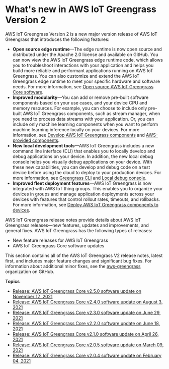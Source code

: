 # What's new in AWS IoT Greengrass Version 2<a name="greengrass-v2-whats-new"></a>

AWS IoT Greengrass Version 2 is a new major version release of AWS IoT Greengrass that introduces the following features:
+ **Open source edge runtime**—The edge runtime is now open source and distributed under the Apache 2\.0 license and available on GitHub\. You can now view the AWS IoT Greengrass edge runtime code, which allows you to troubleshoot interactions with your application and helps you build more reliable and performant applications running on AWS IoT Greengrass\. You can also customize and extend the AWS IoT Greengrass edge runtime to meet your specific hardware and software needs\. For more information, see [Open source AWS IoT Greengrass Core software](open-source.md)\.
+ **Improved modularity**—You can add or remove pre\-built software components based on your use cases, and your device CPU and memory resources\. For example, you can choose to include only pre\-built AWS IoT Greengrass components, such as stream manager, when you need to process data streams with your application\. Or, you can include only machine learning components when you want to perform machine learning inference locally on your devices\. For more information, see [Develop AWS IoT Greengrass components](develop-greengrass-components.md) and [AWS\-provided components](public-components.md)\.
+ **New local development tools**—AWS IoT Greengrass includes a new command line interface \(CLI\) that enables you to locally develop and debug applications on your device\. In addition, the new local debug console helps you visually debug applications on your device\. With these new capabilities, you can develop and debug code on a test device before using the cloud to deploy to your production devices\. For more information, see [Greengrass CLI](greengrass-cli-component.md) and [Local debug console](local-debug-console-component.md)\.
+ **Improved fleet deployment features**—AWS IoT Greengrass is now integrated with AWS IoT thing groups\. This enables you to organize your devices in groups and manage application deployments across your devices with features that control rollout rates, timeouts, and rollbacks\. For more information, see [Deploy AWS IoT Greengrass components to devices](manage-deployments.md)\.

AWS IoT Greengrass release notes provide details about AWS IoT Greengrass releases—new features, updates and improvements, and general fixes\. AWS IoT Greengrass has the following types of releases:
+ New feature releases for AWS IoT Greengrass
+ AWS IoT Greengrass Core software updates

This section contains all of the AWS IoT Greengrass V2 release notes, latest first, and includes major feature changes and significant bug fixes\. For information about additional minor fixes, see the [aws\-greengrass](https://github.com/aws-greengrass) organization on GitHub\.<a name="greengrass-release-notes"></a>

**Topics**
+ [Release: AWS IoT Greengrass Core v2\.5\.0 software update on November 12, 2021](greengrass-release-2021-11-12.md)
+ [Release: AWS IoT Greengrass Core v2\.4\.0 software update on August 3, 2021](greengrass-release-2021-08-03.md)
+ [Release: AWS IoT Greengrass Core v2\.3\.0 software update on June 29, 2021](greengrass-release-2021-06-29.md)
+ [Release: AWS IoT Greengrass Core v2\.2\.0 software update on June 18, 2021](greengrass-release-2021-06-18.md)
+ [Release: AWS IoT Greengrass Core v2\.1\.0 software update on April 26, 2021](greengrass-release-2021-04-26.md)
+ [Release: AWS IoT Greengrass Core v2\.0\.5 software update on March 09, 2021](greengrass-release-2021-03-09.md)
+ [Release: AWS IoT Greengrass Core v2\.0\.4 software update on February 04, 2021](greengrass-release-2021-02-04.md)